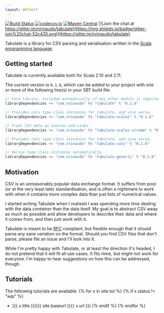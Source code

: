 ```yaml
---
layout: default
---
```


[![Build Status](https://travis-ci.org/nrinaudo/tabulate.svg)](https://travis-ci.org/nrinaudo/tabulate)
[![codecov.io](http://codecov.io/github/nrinaudo/tabulate/coverage.svg)](http://codecov.io/github/nrinaudo/tabulate)
[![Maven Central](https://maven-badges.herokuapp.com/maven-central/com.nrinaudo/tabulate_2.11/badge.svg)](https://maven-badges.herokuapp.com/maven-central/com.nrinaudo/tabulate_2.11)
[![Join the chat at https://gitter.im/nrinaudo/tabulate](https://img.shields.io/badge/gitter-join%20chat-52c435.svg)](https://gitter.im/nrinaudo/tabulate)

Tabulate is a library for CSV parsing and serialisation written in the
[Scala programming language](http://www.scala-lang.org).

## Getting started

Tabulate is currently available both for Scala 2.10 and 2.11.

The current version is `0.1.6`, which can be added to your project with one or more of the following line(s)
in your SBT build file:

```scala
// Core library, included automatically if any other module is imported.
libraryDependencies += "com.nrinaudo" %% "tabulate" % "0.1.6"

// Provides cats type class instances for tabulate, and vice versa.
libraryDependencies += "com.nrinaudo" %% "tabulate-scalaz" % "0.1.6"

// Treat CSV data as sources and sinks.
libraryDependencies += "com.nrinaudo" %% "tabulate-scalaz-stream" % "0.1.6"

// Provides cats type class instances for tabulate, and vice versa.
libraryDependencies += "com.nrinaudo" %% "tabulate-cats" % "0.1.6"

// Derive type class instances automatically.
libraryDependencies += "com.nrinaudo" %% "tabulate-generic" % "0.1.6"
```


## Motivation

CSV is an unreasonably popular data exchange format. It suffers from poor (or at the very least late) standardisation,
and is often a nightmare to work with when it contains more complex data than just lists of numerical values.

I started writing Tabulate when I realised I was spending more time dealing with the data _container_ than the
data itself. My goal is to abstract CSV away as much as possible and allow developers to describe their data and where
it comes from, and then just work with it.

Tabulate is meant to be [RFC](https://tools.ietf.org/html/rfc4180) compliant, but flexible enough that it should
parse any sane variation on the format. Should you find CSV files that don't parse, please file an issue and I'll look
into it.

While I'm pretty happy with Tabulate, or at least the direction it's headed, I do not pretend that it will fit
all use cases. It fits mine, but might not work for everyone. I'm happy to hear suggestions on how this can be
addressed, though.


## Tutorials

The following tutorials are available:
{% for x in site.tut %}
{% if x.status != "wip" %}
* [{{ x.title }}]({{ site.baseurl }}{{ x.url }})
{% endif %}
{% endfor %}
